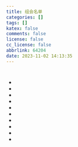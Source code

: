 ```yaml
---
title: 组会名单
categories: []
tags: []
katex: false
comments: false
license: false
cc_license: false
abbrlink: 64204
date: 2023-11-02 14:13:35
---
```



<h1 id="weeknumber"></h1>
<ul>
    <li id="number1"></li>
    <li id="number2"></li>
    <li id="number3"></li>
    <li id="number4"></li>
    <li id="number5"></li>
    <li id="number6"></li>
    <li id="number7"></li>
    <li id="number8"></li>
    <li id="number9"></li>
    <li id="number10"></li>
</ul>
<!-- <script>
    // 定义一个包含多个人名的数组
    // 生成十个随机人名
    for (let i = 1; i <= 10; i++) {
        const randomIndex = Math.floor(Math.random() * names.length);
        const randomName = names[randomIndex];
        document.getElementById(`name${i}`).textContent = `Name ${i}: ${randomName}`;
    }
</script> -->
<script>
    function seededRandom(seed) {
        const a = 1664525; // 乘数
        const c = 1013904223; // 增量
        const m = 4294967296; // 模数 (2^32)
        // 使用种子生成伪随机数
        seed = (a * seed + c) % m;
        return seed;
    }
    function shuffleArray(array) {
        const today = new Date(); // 创建一个表示当前日期和时间的 Date 对象
        // 计算今天是一年中的第几周
        let seed = Math.ceil((today - new Date(today.getFullYear(), 0, 1)) / (7 * 24 * 60 * 60 * 1000))+1;
        for (let i = array.length - 1; i > 0; i--) {
            seed = seededRandom(seed);
            const j = Math.floor(seed/4294967296 * (i + 1)); // 生成一个随机索引
            // 交换 array[i] 和 array[j] 的值
            [array[i], array[j]] = [array[j], array[i]];
        }
    }
    const names = ["马鹏飞", "王璇", "陈奇星", "刘友琼", "安然", "王泰", "徐娟", "钟倩","朱长江", "施丽红"];
     shuffleArray(names)
    // 生成十个随机数字
    for (let i = 1; i <= 10; i++) {
                const today = new Date(); // 创建一个表示当前日期和时间的 Date 对象
        // 计算今天是一年中的第几周
        const weekNumber = Math.ceil((today - new Date(today.getFullYear(), 0, 1)) / (7 * 24 * 60 * 60 * 1000));
        // const randomNumber = Math.floor(Math.random() * names.length); // 生成 0 到 99 之间的随机整数
        // const randomName = names.splice(randomNumber, 1)[0];
        const randomName = names[i-1];
            // selectedNames.push(randomName);
        // const randomName = names[randomNumber];
        document.getElementById(`weeknumber`).textContent = `2023年第${weekNumber}周组会汇报顺序`;
        document.getElementById(`number${i}`).textContent = `${i}: ${randomName}`;
    }
</script>


<!--more-->
